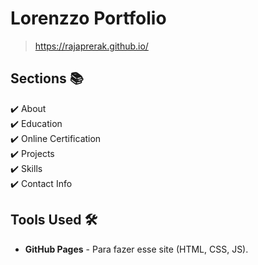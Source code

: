 # Lorenzzo Portfolio 
> https://rajaprerak.github.io/


## Sections 📚
✔️ About\
✔️ Education\
✔️ Online Certification\
✔️ Projects \
✔️ Skills \
✔️ Contact Info



## Tools Used 🛠️
* <b>GitHub Pages</b> - Para fazer esse site (HTML, CSS, JS).



